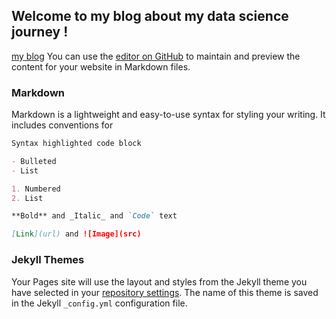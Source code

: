 ## Welcome to my blog about my data science journey !

[my blog](https://oumoussmehdi.github.io/Road2Data/)
You can use the [editor on GitHub](https://github.com/oumoussmehdi/Road2Data/edit/master/README.md) to maintain and preview the content for your website in Markdown files.

### Markdown

Markdown is a lightweight and easy-to-use syntax for styling your writing. It includes conventions for

```markdown
Syntax highlighted code block

- Bulleted
- List

1. Numbered
2. List

**Bold** and _Italic_ and `Code` text

[Link](url) and ![Image](src)
```

### Jekyll Themes

Your Pages site will use the layout and styles from the Jekyll theme you have selected in your [repository settings](https://github.com/oumoussmehdi/Road2Data/settings). The name of this theme is saved in the Jekyll `_config.yml` configuration file.


